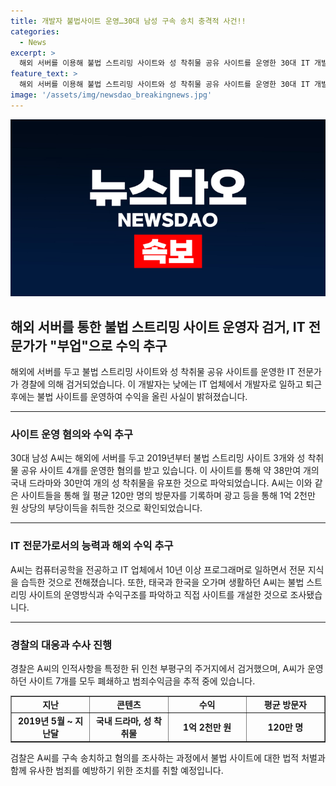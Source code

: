 ```yaml
---
title: 개발자 불법사이트 운영…30대 남성 구속 송치 충격적 사건!!
categories:
  - News
excerpt: >
  해외 서버를 이용해 불법 스트리밍 사이트와 성 착취물 공유 사이트를 운영한 30대 IT 개발자가 검거됐다. A 씨는 2019년부터 7개 사이트를 운영하며 억대의 광고 수익을 올렸으며, 38만여 개의 국내 드라마 등과 30만여 개의 성 착취물을 유포했다. 경찰은 A 씨의 인적사항을 특정하고 인천 부평구에서 검거했으며, A 씨는 재택 근무를 하며 부업으로 사이트를 관리했다고 진술했다. 해당 사이트들은 모두 폐쇄되었고, 벌어들인 범죄수익금을 추적 중이다.
feature_text: >
  해외 서버를 이용해 불법 스트리밍 사이트와 성 착취물 공유 사이트를 운영한 30대 IT 개발자가 검거됐다. A 씨는 2019년부터 7개 사이트를 운영하며 억대의 광고 수익을 올렸으며, 38만여 개의 국내 드라마 등과 30만여 개의 성 착취물을 유포했다. 경찰은 A 씨의 인적사항을 특정하고 인천 부평구에서 검거했으며, A 씨는 재택 근무를 하며 부업으로 사이트를 관리했다고 진술했다. 해당 사이트들은 모두 폐쇄되었고, 벌어들인 범죄수익금을 추적 중이다.
image: '/assets/img/newsdao_breakingnews.jpg'
---
```


<p><img src="/assets/img/newsdao_breakingnews.jpg" alt="koreaapp 속보" /></p>

<h2 data-ke-size="size26">해외 서버를 통한 불법 스트리밍 사이트 운영자 검거, IT 전문가가 "부업"으로 수익 추구</h2>

<p data-ke-size="size16">해외에 서버를 두고 불법 스트리밍 사이트와 성 착취물 공유 사이트를 운영한 IT 전문가가 경찰에 의해 검거되었습니다. 이 개발자는 낮에는 IT 업체에서 개발자로 일하고 퇴근 후에는 불법 사이트를 운영하여 수익을 올린 사실이 밝혀졌습니다.</p>

<hr>

<h3>사이트 운영 혐의와 수익 추구</h3>

<p data-ke-size="size16">30대 남성 A씨는 해외에 서버를 두고 2019년부터 불법 스트리밍 사이트 3개와 성 착취물 공유 사이트 4개를 운영한 혐의를 받고 있습니다. 이 사이트를 통해 약 38만여 개의 국내 드라마와 30만여 개의 성 착취물을 유포한 것으로 파악되었습니다. A씨는 이와 같은 사이트들을 통해 월 평균 120만 명의 방문자를 기록하며 광고 등을 통해 1억 2천만 원 상당의 부당이득을 취득한 것으로 확인되었습니다.</p>

<hr>

<h3>IT 전문가로서의 능력과 해외 수익 추구</h3>

<p data-ke-size="size16">A씨는 컴퓨터공학을 전공하고 IT 업체에서 10년 이상 프로그래머로 일하면서 전문 지식을 습득한 것으로 전해졌습니다. 또한, 태국과 한국을 오가며 생활하던 A씨는 불법 스트리밍 사이트의 운영방식과 수익구조를 파악하고 직접 사이트를 개설한 것으로 조사됐습니다.</p>

<hr>

<h3>경찰의 대응과 수사 진행</h3>

<p data-ke-size="size16">경찰은 A씨의 인적사항을 특정한 뒤 인천 부평구의 주거지에서 검거했으며, A씨가 운영하던 사이트 7개를 모두 폐쇄하고 범죄수익금을 추적 중에 있습니다.</p>

<table style="width: 100%;" border="1">
<tbody>
<tr>
<td style="text-align: center; width: 25%;"><b>지난</b></td>
<td style="text-align: center; width: 25%;"><b>콘텐츠</b></td>
<td style="text-align: center; width: 25%;"><b>수익</b></td>
<td style="text-align: center; width: 25%;"><b>평균 방문자</b></td>
</tr>
<tr>
<td style="text-align: center; height: 17px;"><b>2019년 5월 ~ 지난달</b></td>
<td style="text-align: center; height: 17px;"><b>국내 드라마, 성 착취물</b></td>
<td style="text-align: center; height: 17px;"><b>1억 2천만 원</b></td>
<td style="text-align: center; height: 17px;"><b>120만 명</b></td>
</tr>
</tbody>
</table>

<p data-ke-size="size16">검찰은 A씨를 구속 송치하고 혐의를 조사하는 과정에서 불법 사이트에 대한 법적 처벌과 함께 유사한 범죄를 예방하기 위한 조치를 취할 예정입니다.</p>

